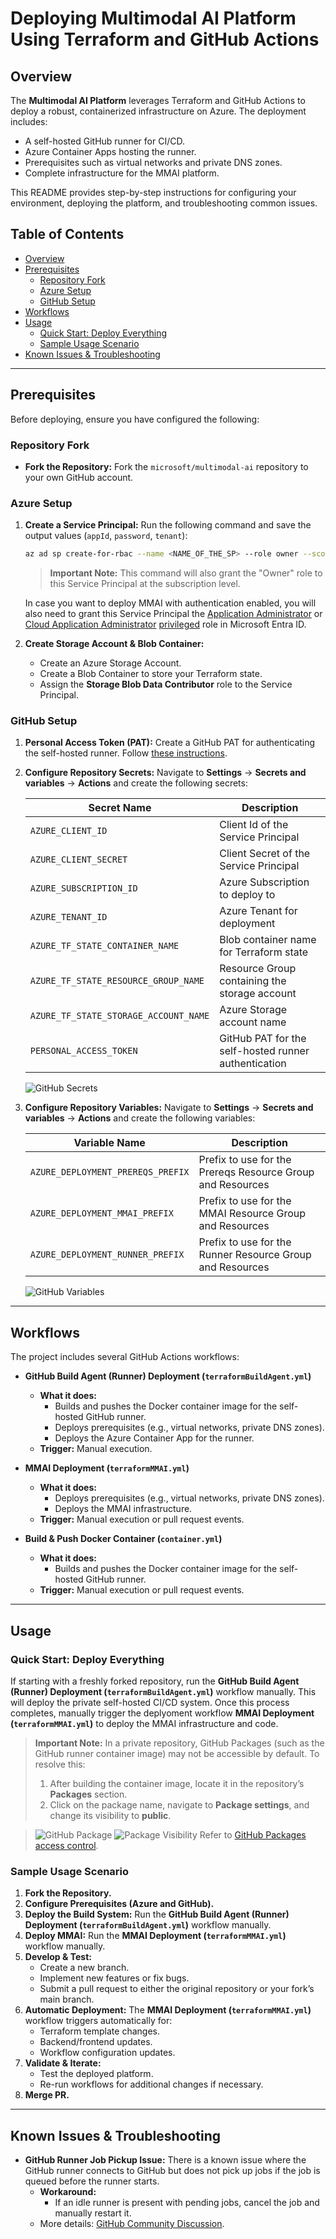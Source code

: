 # Deploying Multimodal AI Platform Using Terraform and GitHub Actions

## Overview

The **Multimodal AI Platform** leverages Terraform and GitHub Actions to deploy a robust, containerized infrastructure on Azure. The deployment includes:
- A self-hosted GitHub runner for CI/CD.
- Azure Container Apps hosting the runner.
- Prerequisites such as virtual networks and private DNS zones.
- Complete infrastructure for the MMAI platform.

This README provides step-by-step instructions for configuring your environment, deploying the platform, and troubleshooting common issues.

## Table of Contents

- [Overview](#overview)
- [Prerequisites](#prerequisites)
  - [Repository Fork](#repository-fork)
  - [Azure Setup](#azure-setup)
  - [GitHub Setup](#github-setup)
- [Workflows](#workflows)
- [Usage](#usage)
  - [Quick Start: Deploy Everything](#quick-start-deploy-everything)
  - [Sample Usage Scenario](#sample-usage-scenario)
- [Known Issues & Troubleshooting](#known-issues--troubleshooting)

---

## Prerequisites

Before deploying, ensure you have configured the following:

### Repository Fork

- **Fork the Repository:**
  Fork the `microsoft/multimodal-ai` repository to your own GitHub account.

### Azure Setup

1. **Create a Service Principal:**
   Run the following command and save the output values (`appId`, `password`, `tenant`):
   ```bash
   az ad sp create-for-rbac --name <NAME_OF_THE_SP> --role owner --scopes /subscriptions/<SUBSCRIPTION_ID>
   ```
   > **Important Note:**
   > This command will also grant the "Owner" role to this Service Principal at the subscription level.

   In case you want to deploy MMAI with authentication enabled, you will also need to grant this Service Principal the [Application Administrator](https://learn.microsoft.com/en-us/entra/identity/role-based-access-control/permissions-reference?utm_source=chatgpt.com#application-administrator) or [Cloud Application Administrator](https://learn.microsoft.com/en-us/entra/identity/role-based-access-control/permissions-reference?utm_source=chatgpt.com#cloud-application-administrator) [privileged](https://learn.microsoft.com/en-us/entra/identity/role-based-access-control/privileged-roles-permissions?tabs=admin-center#which-roles-and-permissions-are-privileged) role in Microsoft Entra ID.

2. **Create Storage Account & Blob Container:**

   - Create an Azure Storage Account.
   - Create a Blob Container to store your Terraform state.
   - Assign the **Storage Blob Data Contributor** role to the Service Principal.

### GitHub Setup

1. **Personal Access Token (PAT):**
   Create a GitHub PAT for authenticating the self-hosted runner. Follow [these instructions](https://learn.microsoft.com/en-us/azure/container-apps/tutorial-ci-cd-runners-jobs?pivots=container-apps-jobs-self-hosted-ci-cd-github-actions&tabs=bash#get-a-github-personal-access-token).

2. **Configure Repository Secrets:**
   Navigate to **Settings** → **Secrets and variables** → **Actions** and create the following secrets:

   | Secret Name                             | Description                                               |
   | --------------------------------------- | --------------------------------------------------------- |
   | `AZURE_CLIENT_ID`                       | Client Id of the Service Principal                        |
   | `AZURE_CLIENT_SECRET`                   | Client Secret of the Service Principal                    |
   | `AZURE_SUBSCRIPTION_ID`                 | Azure Subscription to deploy to                           |
   | `AZURE_TENANT_ID`                       | Azure Tenant for deployment                               |
   | `AZURE_TF_STATE_CONTAINER_NAME`         | Blob container name for Terraform state                   |
   | `AZURE_TF_STATE_RESOURCE_GROUP_NAME`    | Resource Group containing the storage account             |
   | `AZURE_TF_STATE_STORAGE_ACCOUNT_NAME`   | Azure Storage account name                                |
   | `PERSONAL_ACCESS_TOKEN`                 | GitHub PAT for the self-hosted runner authentication      |

   ![GitHub Secrets](../../docs/images/deployment/gh_secrets.png)

3. **Configure Repository Variables:**
   Navigate to **Settings** → **Secrets and variables** → **Actions** and create the following variables:

   | Variable Name                           | Description                                                |
   | --------------------------------------- | -----------------------------------------------------------|
   | `AZURE_DEPLOYMENT_PREREQS_PREFIX`       | Prefix to use for the Prereqs Resource Group and Resources |
   | `AZURE_DEPLOYMENT_MMAI_PREFIX`          | Prefix to use for the MMAI Resource Group and Resources    |
   | `AZURE_DEPLOYMENT_RUNNER_PREFIX`        | Prefix to use for the Runner Resource Group and Resources  |

   ![GitHub Variables](../../docs/images/deployment/gh_variables.png)
---

## Workflows

The project includes several GitHub Actions workflows:

- **GitHub Build Agent (Runner) Deployment (`terraformBuildAgent.yml`)**
  - **What it does:**
    - Builds and pushes the Docker container image for the self-hosted GitHub runner.
    - Deploys prerequisites (e.g., virtual networks, private DNS zones).
    - Deploys the Azure Container App for the runner.
  - **Trigger:** Manual execution.

- **MMAI Deployment (`terraformMMAI.yml`)**
  - **What it does:**
    - Deploys prerequisites (e.g., virtual networks, private DNS zones).
    - Deploys the MMAI infrastructure.
  - **Trigger:** Manual execution or pull request events.

- **Build & Push Docker Container (`container.yml`)**
  - **What it does:**
    - Builds and pushes the Docker container image for the self-hosted GitHub runner.
  - **Trigger:** Manual execution or pull request events.

---

## Usage

### Quick Start: Deploy Everything

If starting with a freshly forked repository, run the **GitHub Build Agent (Runner) Deployment (`terraformBuildAgent.yml`)** workflow manually. This will deploy the private self-hosted CI/CD system. Once this process completes, manually trigger the deplyoment workflow **MMAI Deployment (`terraformMMAI.yml`)** to deploy the MMAI infrastructure and code.

> **Important Note:**
> In a private repository, GitHub Packages (such as the GitHub runner container image) may not be accessible by default.
> To resolve this:
> 1. After building the container image, locate it in the repository’s **Packages** section.
> 2. Click on the package name, navigate to **Package settings**, and change its visibility to **public**.

> ![GitHub Package](../../docs/images/deployment/gh_package.png)
> ![Package Visibility](../../docs/images/deployment/gh_package_visibility.png)
> Refer to [GitHub Packages access control](https://docs.github.com/en/packages/learn-github-packages/configuring-a-packages-access-control-and-visibility#configuring-access-to-packages-for-your-personal-account).

### Sample Usage Scenario

1. **Fork the Repository.**
2. **Configure Prerequisites (Azure and GitHub).**
3. **Deploy the Build System:** Run the **GitHub Build Agent (Runner) Deployment (`terraformBuildAgent.yml`)** workflow manually.
4. **Deploy MMAI:** Run the **MMAI Deployment (`terraformMMAI.yml`)** workflow manually.
5. **Develop & Test:**
   - Create a new branch.
   - Implement new features or fix bugs.
   - Submit a pull request to either the original repository or your fork’s main branch.
6. **Automatic Deployment:**
   The **MMAI Deployment (`terraformMMAI.yml`)** workflow triggers automatically for:
   - Terraform template changes.
   - Backend/frontend updates.
   - Workflow configuration updates.
7. **Validate & Iterate:**
   - Test the deployed platform.
   - Re-run workflows for additional changes if necessary.
8. **Merge PR.**
---

## Known Issues & Troubleshooting

- **GitHub Runner Job Pickup Issue:**
  There is a known issue where the GitHub runner connects to GitHub but does not pick up jobs if the job is queued before the runner starts.
  - **Workaround:**
    - If an idle runner is present with pending jobs, cancel the job and manually restart it.
  - More details: [GitHub Community Discussion](https://github.com/orgs/community/discussions/120813).
